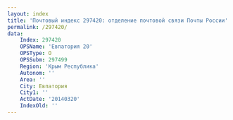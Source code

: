 ```yaml
---
layout: index
title: 'Почтовый индекс 297420: отделение почтовой связи Почты России'
permalink: /297420/
data:
    Index: 297420
    OPSName: 'Евпатория 20'
    OPSType: О
    OPSSubm: 297499
    Region: 'Крым Республика'
    Autonom: ''
    Area: ''
    City: Евпатория
    City1: ''
    ActDate: '20140320'
    IndexOld: ''
---
```


